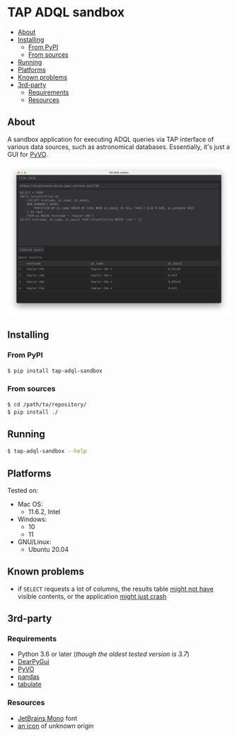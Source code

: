# TAP ADQL sandbox

<!-- MarkdownTOC -->

- [About](#about)
- [Installing](#installing)
    - [From PyPI](#from-pypi)
    - [From sources](#from-sources)
- [Running](#running)
- [Platforms](#platforms)
- [Known problems](#known-problems)
- [3rd-party](#3rd-party)
    - [Requirements](#requirements)
    - [Resources](#resources)

<!-- /MarkdownTOC -->

## About

A sandbox application for executing ADQL queries via TAP interface of various data sources, such as astronomical databases. Essentially, it's just a GUI for [PyVO](https://pypi.org/project/pyvo/).

![TAP ADQL sandbox](./misc/screenshot-main-macos.png "TAP ADQL sandbox")

## Installing

### From PyPI

``` sh
$ pip install tap-adql-sandbox
```

### From sources

``` sh
$ cd /path/to/repository/
$ pip install ./
```

## Running

``` sh
$ tap-adql-sandbox --help
```

## Platforms

Tested on:

- Mac OS:
    + 11.6.2, Intel
- Windows:
    + 10
    + 11
- GNU/Linux:
    + Ubuntu 20.04

## Known problems

- if `SELECT` requests a lot of columns, the results table [might not have](https://github.com/retifrav/tap-adql-sandbox/issues/8) visible contents, or the application [might just crash](https://github.com/retifrav/tap-adql-sandbox/issues/14)

## 3rd-party

### Requirements

- Python 3.6 or later (*though the oldest tested version is 3.7*)
- [DearPyGui](https://pypi.org/project/dearpygui/)
- [PyVO](https://pypi.org/project/pyvo/)
- [pandas](https://pypi.org/project/pandas/)
- [tabulate](https://pypi.org/project/tabulate/)

### Resources

- [JetBrains Mono](https://www.jetbrains.com/lp/mono/) font
- [an icon](/src/tap-adql-sandbox/icons) of unknown origin

